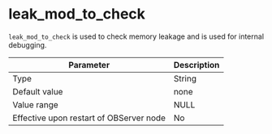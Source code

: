 leak_mod_to_check
======================================

`leak_mod_to_check` is used to check memory leakage and is used for internal debugging.


| **Parameter** | **Description** |
|------------------|--------|
| Type | String |
| Default value | none |
| Value range | NULL |
| Effective upon restart of OBServer node | No |